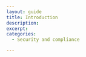 ```yaml
---
layout: guide
title: Introduction
description: 
excerpt: 
categories:
  - Security and compliance

---
```


